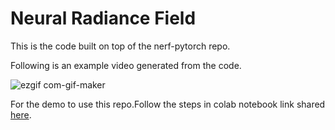 # Neural Radiance Field

This is the code built on top of the nerf-pytorch repo.


Following is an example video generated from the code.


![ezgif com-gif-maker](https://user-images.githubusercontent.com/100279412/202840974-420d386e-4bcf-4afa-acff-d86735751227.gif)



For the demo to use this repo.Follow the steps in colab notebook link shared [here](https://colab.research.google.com/drive/1E7xiVbk9TH8-0hyHBiz1qvQjhLywUA_3?usp=sharing).

